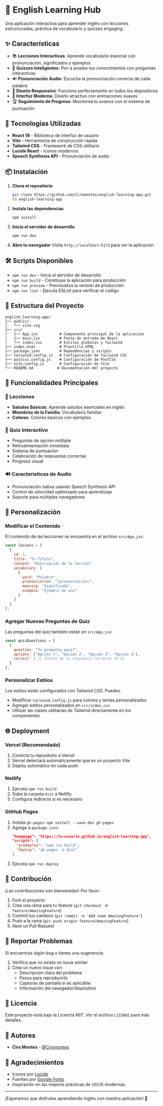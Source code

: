 # 🌟 English Learning Hub

Una aplicación interactiva para aprender inglés con lecciones estructuradas, práctica de vocabulario y quizzes engaging.

## ✨ Características

- 📚 **Lecciones Interactivas**: Aprende vocabulario esencial con pronunciación, significados y ejemplos
- 🎯 **Quizzes Inteligentes**: Pon a prueba tus conocimientos con preguntas interactivas
- 🔊 **Pronunciación Audio**: Escucha la pronunciación correcta de cada palabra
- 📱 **Diseño Responsivo**: Funciona perfectamente en todos los dispositivos
- 🎨 **Interfaz Moderna**: Diseño atractivo con animaciones suaves
- 🏆 **Seguimiento de Progreso**: Monitorea tu avance con el sistema de puntuación

## 🚀 Tecnologías Utilizadas

- **React 18** - Biblioteca de interfaz de usuario
- **Vite** - Herramienta de construcción rápida
- **Tailwind CSS** - Framework de CSS utilitario
- **Lucide React** - Iconos modernos
- **Speech Synthesis API** - Pronunciación de audio

## 📦 Instalación

1. **Clona el repositorio**
   ```bash
   git clone https://github.com/Ciromontes/english-learning-app.git
   cd english-learning-app
   ```

2. **Instala las dependencias**
   ```bash
   npm install
   ```

3. **Inicia el servidor de desarrollo**
   ```bash
   npm run dev
   ```

4. **Abre tu navegador**
   Visita `http://localhost:5173` para ver la aplicación

## 🛠️ Scripts Disponibles

- `npm run dev` - Inicia el servidor de desarrollo
- `npm run build` - Construye la aplicación para producción
- `npm run preview` - Previsualiza la versión de producción
- `npm run lint` - Ejecuta ESLint para verificar el código

## 📁 Estructura del Proyecto

```
english-learning-app/
├── public/
│   └── vite.svg
├── src/
│   ├── App.jsx          # Componente principal de la aplicación
│   ├── main.jsx         # Punto de entrada de React
│   └── index.css        # Estilos globales y Tailwind
├── index.html           # Plantilla HTML
├── package.json         # Dependencias y scripts
├── tailwind.config.js   # Configuración de Tailwind CSS
├── postcss.config.js    # Configuración de PostCSS
├── vite.config.js       # Configuración de Vite
└── README.md           # Documentación del proyecto
```

## 🎯 Funcionalidades Principales

### 📖 Lecciones
- **Saludos Básicos**: Aprende saludos esenciales en inglés
- **Miembros de la Familia**: Vocabulario familiar
- **Colores**: Colores básicos con ejemplos

### 🧠 Quiz Interactivo
- Preguntas de opción múltiple
- Retroalimentación inmediata
- Sistema de puntuación
- Celebración de respuestas correctas
- Progreso visual

### 🔊 Características de Audio
- Pronunciación nativa usando Speech Synthesis API
- Control de velocidad optimizado para aprendizaje
- Soporte para múltiples navegadores

## 🎨 Personalización

### Modificar el Contenido
El contenido de las lecciones se encuentra en el archivo `src/App.jsx`:

```javascript
const lessons = [
  {
    id: 1,
    title: "Tu Título",
    content: "Descripción de la lección",
    vocabulary: [
      {
        word: "Palabra",
        pronunciation: "/pronunciación/",
        meaning: "Significado",
        example: "Ejemplo de uso"
      }
    ]
  }
];
```

### Agregar Nuevas Preguntas de Quiz
Las preguntas del quiz también están en `src/App.jsx`:

```javascript
const quizQuestions = [
  {
    question: "Tu pregunta aquí?",
    options: ["Opción 1", "Opción 2", "Opción 3", "Opción 4"],
    correct: 1 // Índice de la respuesta correcta (0-3)
  }
];
```

### Personalizar Estilos
Los estilos están configurados con Tailwind CSS. Puedes:
- Modificar `tailwind.config.js` para colores y temas personalizados
- Agregar estilos personalizados en `src/index.css`
- Utilizar las clases utilitarias de Tailwind directamente en los componentes

## 🌐 Deployment

### Vercel (Recomendado)
1. Conecta tu repositorio a Vercel
2. Vercel detectará automáticamente que es un proyecto Vite
3. Deploy automático en cada push

### Netlify
1. Ejecuta `npm run build`
2. Sube la carpeta `dist` a Netlify
3. Configura redirects si es necesario

### GitHub Pages
1. Instala `gh-pages`: `npm install --save-dev gh-pages`
2. Agrega a `package.json`:
   ```json
   "homepage": "https://tu-usuario.github.io/english-learning-app",
   "scripts": {
     "predeploy": "npm run build",
     "deploy": "gh-pages -d dist"
   }
   ```
3. Ejecuta `npm run deploy`

## 🤝 Contribución

¡Las contribuciones son bienvenidas! Por favor:

1. Fork el proyecto
2. Crea una rama para tu feature (`git checkout -b feature/AmazingFeature`)
3. Commit tus cambios (`git commit -m 'Add some AmazingFeature'`)
4. Push a la rama (`git push origin feature/AmazingFeature`)
5. Abre un Pull Request

## 🐛 Reportar Problemas

Si encuentras algún bug o tienes una sugerencia:

1. Verifica que no exista un issue similar
2. Crea un nuevo issue con:
   - Descripción clara del problema
   - Pasos para reproducirlo
   - Capturas de pantalla si es aplicable
   - Información del navegador/dispositivo

## 📝 Licencia

Este proyecto está bajo la Licencia MIT. Ver el archivo `LICENSE` para más detalles.

## 👥 Autores

- **Ciro Montes** - [@Ciromontes](https://github.com/Ciromontes)

## 🙏 Agradecimientos

- Iconos por [Lucide](https://lucide.dev/)
- Fuentes por [Google Fonts](https://fonts.google.com/)
- Inspiración en las mejores prácticas de UI/UX modernas

---

¡Esperamos que disfrutes aprendiendo inglés con nuestra aplicación! 🎉